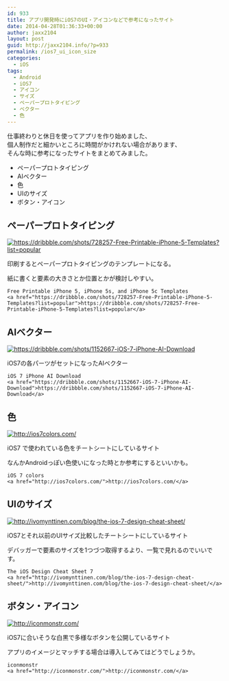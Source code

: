 ```yaml
---
id: 933
title: アプリ開発時にiOS7のUI・アイコンなどで参考になったサイト
date: 2014-04-28T01:36:33+00:00
author: jaxx2104
layout: post
guid: http://jaxx2104.info/?p=933
permalink: /ios7_ui_icon_size
categories:
  - iOS
tags:
  - Android
  - iOS7
  - アイコン
  - サイズ
  - ペーパープロトタイピング
  - ベクター
  - 色
---
```

仕事終わりと休日を使ってアプリを作り始めました、  
個人制作だと細かいところに時間がかけれない場合があります、  
そんな時に参考になったサイトをまとめてみました。

  * ペーパープロトタイピング
  * AIベクター
  * 色
  * UIのサイズ
  * ボタン・アイコン

## ペーパープロトタイピング

<div class="browser-shot ">
  <a href="https://dribbble.com/shots/728257-Free-Printable-iPhone-5-Templates?list=popular" > <img src="https://s0.wordpress.com/mshots/v1/https%3A%2F%2Fdribbble.com%2Fshots%2F728257-Free-Printable-iPhone-5-Templates%3Flist%3Dpopular?w=600&#038;h=450" alt="https://dribbble.com/shots/728257-Free-Printable-iPhone-5-Templates?list=popular" class="alignnone" /> </a>
</div>

<!--more-->

印刷するとペーパープロトタイピングのテンプレートになる。

紙に書くと要素の大きさとか位置とかが検討しやすい。

```
Free Printable iPhone 5, iPhone 5s, and iPhone 5c Templates
<a href="https://dribbble.com/shots/728257-Free-Printable-iPhone-5-Templates?list=popular">https://dribbble.com/shots/728257-Free-Printable-iPhone-5-Templates?list=popular</a>
```

## AIベクター

<div class="browser-shot ">
  <a href="https://dribbble.com/shots/1152667-iOS-7-iPhone-AI-Download" > <img src="https://s0.wordpress.com/mshots/v1/https%3A%2F%2Fdribbble.com%2Fshots%2F1152667-iOS-7-iPhone-AI-Download?w=600&#038;h=450" alt="https://dribbble.com/shots/1152667-iOS-7-iPhone-AI-Download" class="alignnone" /> </a>
</div>



iOS7の各パーツがセットになったAIベクター

```
iOS 7 iPhone AI Download
<a href="https://dribbble.com/shots/1152667-iOS-7-iPhone-AI-Download">https://dribbble.com/shots/1152667-iOS-7-iPhone-AI-Download</a>
```

## 色

<div class="browser-shot ">
  <a href="http://ios7colors.com/" > <img src="https://s0.wordpress.com/mshots/v1/http%3A%2F%2Fios7colors.com%2F?w=600&#038;h=450" alt="http://ios7colors.com/" class="alignnone" /> </a>
</div>



iOS7 で使われている色をチートシートにしているサイト

なんかAndroidっぽい色使いになった時とか参考にするといいかも。

```
iOS 7 colors
<a href="http://ios7colors.com/">http://ios7colors.com/</a>
```

## UIのサイズ

<div class="browser-shot ">
  <a href="http://ivomynttinen.com/blog/the-ios-7-design-cheat-sheet/" > <img src="https://s0.wordpress.com/mshots/v1/http%3A%2F%2Fivomynttinen.com%2Fblog%2Fthe-ios-7-design-cheat-sheet%2F?w=600&#038;h=450" alt="http://ivomynttinen.com/blog/the-ios-7-design-cheat-sheet/" class="alignnone" /> </a>
</div>



iOS7とそれ以前のUIサイズ比較したチートシートにしているサイト

デバッガーで要素のサイズを1つづつ取得するより、一覧で見れるのでいいです。

```
The iOS Design Cheat Sheet 7
<a href="http://ivomynttinen.com/blog/the-ios-7-design-cheat-sheet/">http://ivomynttinen.com/blog/the-ios-7-design-cheat-sheet/</a>
```

## ボタン・アイコン

<div class="browser-shot ">
  <a href="http://iconmonstr.com/" > <img src="https://s0.wordpress.com/mshots/v1/http%3A%2F%2Ficonmonstr.com%2F?w=600&#038;h=450" alt="http://iconmonstr.com/" class="alignnone" /> </a>
</div>



iOS7に合いそうな白黒で多様なボタンを公開しているサイト

アプリのイメージとマッチする場合は導入してみてはどうでしょうか。

```
iconmonstr
<a href="http://iconmonstr.com/">http://iconmonstr.com/</a>
```
